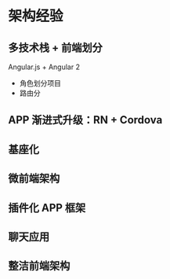 # 架构经验


## 多技术栈 + 前端划分

Angular.js + Angular 2 

 - 角色划分项目
 - 路由分


## APP 渐进式升级：RN + Cordova


## 基座化

## 微前端架构


## 插件化 APP 框架


## 聊天应用

## 整洁前端架构